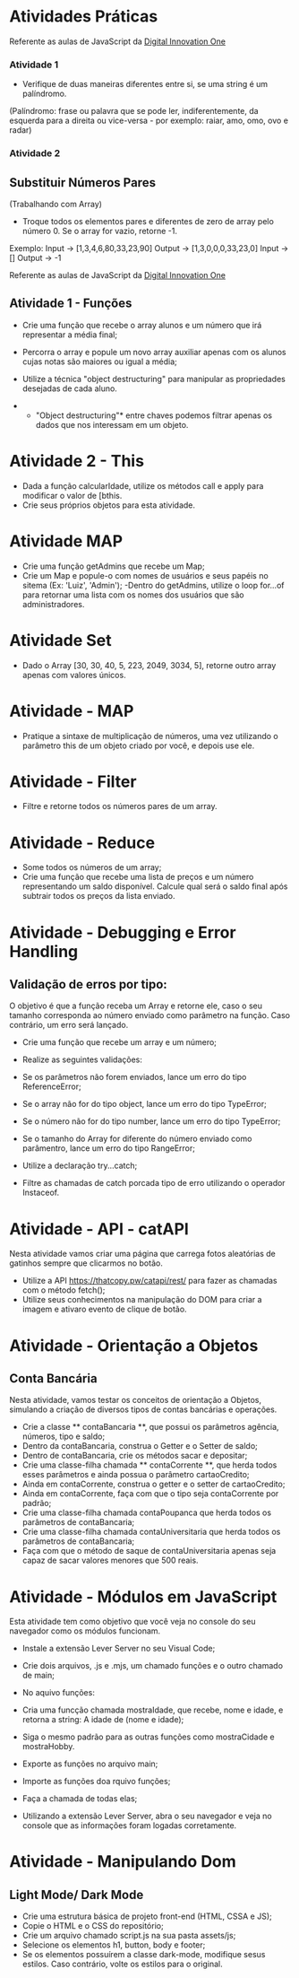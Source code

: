 # Atividades Práticas

Referente as aulas de JavaScript da [Digital Innovation One](https://web.dio.me/)

### Atividade 1

- Verifique de duas maneiras diferentes entre si, se uma string é um palíndromo.

(Palíndromo: frase ou palavra que se pode ler, indiferentemente, da esquerda para a direita ou vice-versa - por exemplo: raiar, amo, omo, ovo e radar)

### Atividade 2

## Substituir Números Pares 
(Trabalhando com Array)

- Troque todos os elementos pares e diferentes  de zero de array pelo número 0. Se o array for vazio, retorne -1.

Exemplo: 
Input -> [1,3,4,6,80,33,23,90]
Output -> [1,3,0,0,0,33,23,0]
Input -> []
Output -> -1

Referente as aulas de JavaScript da [Digital Innovation One](https://web.dio.me/)

## Atividade 1 - Funções

- Crie uma função que recebe o array  alunos e um número que irá representar a média final;
-  Percorra o array e popule um novo array auxiliar apenas com os alunos cujas notas são maiores ou igual a média;
-  Utilize a técnica "object destructuring" para manipular as propriedades desejadas de cada aluno.

-  * "Object destructuring"* entre chaves podemos filtrar apenas os dados que nos interessam em um objeto.

# Atividade 2 - This

- Dada a função calcularIdade, utilize os métodos  call e  apply para modificar o valor de [bthis. 
- Crie seus próprios objetos para esta atividade.


# Atividade MAP

- Crie uma função getAdmins que recebe um Map;
- Crie um Map e popule-o com nomes de usuários e seus papéis no sitema (Ex: 'Luiz', 'Admin');
-Dentro do getAdmins, utilize o loop for...of para retornar uma lista com os nomes dos usuários que são administradores.

# Atividade Set

- Dado o Array [30, 30, 40, 5, 223, 2049, 3034, 5], retorne outro array apenas com valores únicos.

# Atividade - MAP

- Pratique a sintaxe de multiplicação de números, uma vez utilizando o parâmetro this de um objeto criado por você, e depois use ele.

# Atividade - Filter

- Filtre e retorne todos os números pares de um array.

# Atividade - Reduce

- Some todos os números de um array;
- Crie uma função que recebe uma lista de preços e um número representando um saldo disponível. Calcule qual será o saldo final após subtrair todos os preços da lista enviado.

# Atividade - Debugging e Error Handling

## Validação de erros por tipo:

O objetivo é que a função receba um Array e retorne ele, caso o seu tamanho corresponda ao número enviado como parâmetro na função. Caso contrário, um erro será lançado.

- Crie uma função que recebe um array e um número;
- Realize as seguintes validações:

- Se os parâmetros não forem enviados, lance um erro do tipo ReferenceError;
- Se o array não for do tipo object, lance um erro do tipo TypeError;
- Se o número não for do tipo number, lance um erro do tipo TypeError;
- Se o tamanho do Array for diferente do número enviado como parâmentro, lance um erro do tipo RangeError;

- Utilize a declaração try...catch;
- Filtre as chamadas de catch porcada tipo de erro utilizando o operador Instaceof.


# Atividade - API - catAPI

Nesta atividade vamos criar uma página que carrega fotos aleatórias de gatinhos sempre que clicarmos no botão.

- Utilize a API https://thatcopy.pw/catapi/rest/ para fazer as chamadas com o método fetch();
- Utilize seus conhecimentos na manipulação do DOM para criar a imagem e ativaro evento de clique de botão.

# Atividade - Orientação a Objetos

## Conta Bancária

Nesta atividade, vamos testar os conceitos de orientação a Objetos, simulando a criação de diversos tipos de contas bancárias e operações.

- Crie a classe ** contaBancaria **, que possui os parâmetros agência, números, tipo e saldo;
- Dentro da contaBancaria, construa o Getter e o Setter de saldo;
- Dentro de contaBancaria, crie os métodos sacar e depositar;
- Crie uma classe-filha chamada ** contaCorrente **, que herda todos esses parâmetros e ainda possua o parâmetro cartaoCredito;
- Ainda em contaCorrente, construa o getter e o setter de cartaoCredito;
- Ainda em contaCorrente, faça com que o tipo seja contaCorrente por padrão;
- Crie uma classe-filha chamada contaPoupanca que herda todos os parâmetros de contaBancaria;
- Crie uma classe-filha chamada contaUniversitaria que herda todos os parâmetros de contaBancaria;
- Faça com que o método de saque de contaUniversitaria apenas seja capaz de sacar valores menores que 500 reais.

# Atividade - Módulos em JavaScript


Esta atividade tem como objetivo que você veja no console do seu navegador como os módulos funcionam.

- Instale a extensão Lever Server no seu Visual Code;
- Crie dois arquivos, .js e .mjs, um chamado funções e o outro chamado de main;

- No aquivo funções:

- Cria uma funcção chamada mostraIdade, que recebe, nome e idade, e retorna a string: A idade de 
(nome e idade);
- Siga o mesmo padrão para as outras funções como mostraCidade e mostraHobby.

- Exporte as funções no arquivo main;

- Importe as funções doa rquivo funções;
- Faça a chamada de todas elas;

- Utilizando a extensão Lever Server, abra o seu navegador e veja no console que as informações foram logadas corretamente.

# Atividade - Manipulando Dom

## Light Mode/ Dark Mode

-  Crie uma estrutura básica de projeto front-end (HTML, CSSA e JS);
- Copie o HTML e o CSS do repositório;
- Crie um arquivo chamado  script.js na sua pasta assets/js;
- Selecione os elementos h1, button, body e footer;
- Se os elementos possuírem a classe dark-mode, modifique sesus estilos. Caso contrário, volte os estilos para o original.